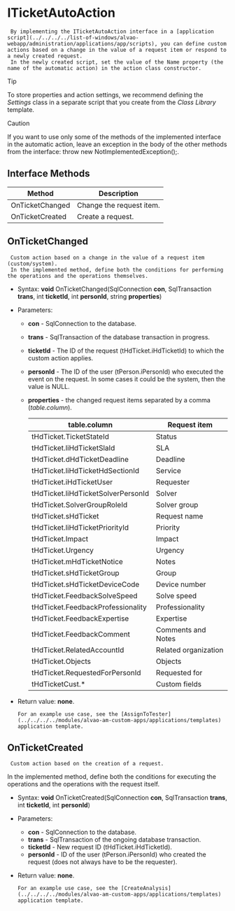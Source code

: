 # ITicketAutoAction
     By implementing the ITicketAutoAction interface in a [application script](../../../../list-of-windows/alvao-webapp/administration/applications/app/scripts), you can define custom actions based on a change in the value of a request item or respond to a newly created request.       
     In the newly created script, set the value of the Name property (the name of the automatic action) in the action class constructor.      

> [!TIP]
> To store properties and action settings, we recommend defining the *Settings* class in a separate script that you create from the *Class Library* template.

> [!CAUTION]
> If you want to use only some of the methods of the implemented interface in the automatic action, leave an exception in the body of the other methods from the interface: throw new NotImplementedException();.

## Interface Methods

| Method | Description |
| --- | --- |
| OnTicketChanged | Change the request item. |
| OnTicketCreated | Create a request. |

## OnTicketChanged
     Custom action based on a change in the value of a request item (custom/system).       
     In the implemented method, define both the conditions for performing the operations and the operations themselves.     
- Syntax: **void** OnTicketChanged(SqlConnection **con**, SqlTransaction **trans**, int **ticketId**, int **personId**, string **properties**)
- Parameters:
    - **con** - SqlConnection to the database.
    - **trans** - SqlTransaction of the database transaction in progress.
    - **ticketId** - The ID of the request (tHdTicket.iHdTicketId) to which the custom action applies.
    - **personId** - The ID of the user (tPerson.iPersonId) who executed the event on the request. In some cases it could be the system, then the value is NULL.
    - **properties** - the changed request items separated by a comma (*table.column*).

        | table.column | Request item |
        | --- | --- |
        | tHdTicket.TicketStateId | Status |
        | tHdTicket.liHdTicketSlaId | SLA |
        | tHdTicket.dHdTicketDeadline | Deadline |
        | tHdTicket.liHdTicketHdSectionId | Service |
        | tHdTicket.iHdTicketUser | Requester |
        | tHdTicket.liHdTicketSolverPersonId | Solver |
        | tHdTicket.SolverGroupRoleId | Solver group |
        | tHdTicket.sHdTicket | Request name |
        | tHdTicket.liHdTicketPriorityId | Priority |
        | tHdTicket.Impact | Impact |
        | tHdTicket.Urgency | Urgency |
        | tHdTicket.mHdTicketNotice | Notes |
        | tHdTicket.sHdTicketGroup | Group |
        | tHdTicket.sHdTicketDeviceCode | Device number |
        | tHdTicket.FeedbackSolveSpeed | Solve speed |
        | tHdTicket.FeedbackProfessionality | Professionality |
        | tHdTicket.FeedbackExpertise | Expertise |
        | tHdTicket.FeedbackComment | Comments and Notes |
        | tHdTicket.RelatedAccountId | Related organization |
        | tHdTicket.Objects | Objects |
        | tHdTicket.RequestedForPersonId | Requested for |
        | tHdTicketCust.\* | Custom fields |
- Return value: **none**.

      For an example use case, see the [AssignToTester](../../../../modules/alvao-am-custom-apps/applications/templates) application template.      
## OnTicketCreated
     Custom action based on the creation of a request.       
In the implemented method, define both the conditions for executing the operations and the operations with the request itself.
- Syntax: **void** OnTicketCreated(SqlConnection **con**, SqlTransaction **trans**, int **ticketId**, int **personId**)
- Parameters:
    - **con** - SqlConnection to the database.
    - **trans** - SqlTransaction of the ongoing database transaction.
    - **ticketId** - New request ID (tHdTicket.iHdTicketId).
    - **personId** - ID of the user (tPerson.iPersonId) who created the request (does not always have to be the requester).
- Return value: **none**.

      For an example use case, see the [CreateAnalysis](../../../../modules/alvao-am-custom-apps/applications/templates) application template.
